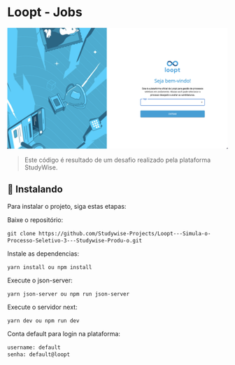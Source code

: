 # Loopt - Jobs

<img src="public/assets/site-homepage.png" alt="Exemplo imagem">

> Este código é resultado de um desafio realizado pela plataforma StudyWise.

## 🚀 Instalando

Para instalar o projeto, siga estas etapas:

Baixe o repositório:
```
git clone https://github.com/Studywise-Projects/Loopt---Simula-o-Processo-Seletivo-3---Studywise-Produ-o.git
```

Instale as dependencias:
```
yarn install ou npm install
```

Execute o json-server:
```
yarn json-server ou npm run json-server
```

Execute o servidor next:
```
yarn dev ou npm run dev
```

Conta default para login na plataforma:
```
username: default
senha: default@loopt
```
